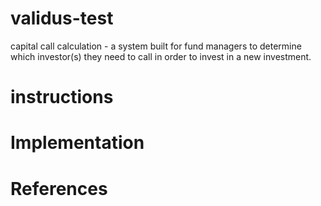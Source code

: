 # validus-test
capital call calculation - a system built for fund managers to determine which investor(s) they need to call in 
order to invest in a new investment.

# instructions

# Implementation

# References

